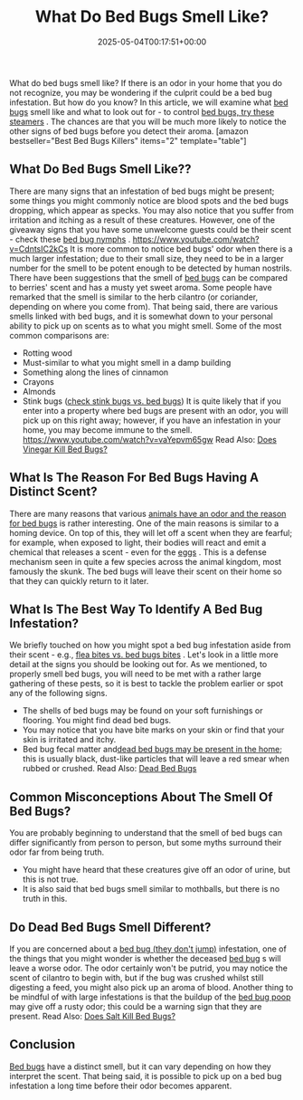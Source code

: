 ﻿---
layout: post
title: What Do Bed Bugs Smell Like?
date: '2025-05-04T00:17:51+00:00'
categories:
- Bed Bugs
- Guide
tags: []
slug: /what-do-bed-bugs-smell-like/
lastmod: 2025-05-07T12:21:28+03:00
---

What do bed bugs smell like? If there is an odor in your home that you do not recognize, you may be wondering if the culprit could be a bed bug infestation.
But how do you know? In this article, we will examine what
[bed bugs](https://pestpolicy.com/pictures-of-bed-bugs/)
smell like and what to look out for - to control
[bed bugs, try these steamers](https://pestpolicy.com/best-bed-bug-steamer/)
.
The chances are that you will be much more likely to notice the other signs of bed bugs before you detect their aroma.
[amazon bestseller="Best Bed Bugs Killers" items="2" template="table"]
## What Do Bed Bugs Smell Like??
There are many signs that an infestation of bed bugs might be present; some things you might commonly notice are blood spots and the bed bugs dropping, which appear as specks.
You may also notice that you suffer from irritation and itching as a result of these creatures. However, one of the giveaway signs that you have some unwelcome guests could be their scent - check these
[bed bug nymphs](https://pestpolicy.com/baby-bed-bugs/)
.
https://www.youtube.com/watch?v=CdntsIC2kCs
It is more common to notice bed bugs' odor when there is a much larger infestation; due to their small size, they need to be in a larger number for the smell to be potent enough to be detected by human nostrils.
There have been suggestions that the smell of
[bed bugs](https://entomology.ca.uky.edu/ef636)
can be compared to berries' scent and has a musty yet sweet aroma. Some people have remarked that the smell is similar to the herb cilantro (or coriander, depending on where you come from).
That being said, there are various smells linked with bed bugs, and it is somewhat down to your personal ability to pick up on scents as to what you might smell. Some of the most common comparisons are:
- Rotting wood
- Must-similar to what you might smell in a damp building
- Something along the lines of cinnamon
- Crayons
- Almonds
- Stink bugs ([check stink bugs vs. bed bugs](https://pestpolicy.com/stink-bugs-vs-bed-bugs/))
It is quite likely that if you enter into a property where bed bugs are present with an odor, you will pick up on this right away; however, if you have an infestation in your home, you may become immune to the smell.
https://www.youtube.com/watch?v=vaYepvm65gw
Read Also:
[Does Vinegar Kill Bed Bugs?](https://pestpolicy.com/does-vinegar-kill-bed-bugs/)
## What Is The Reason For Bed Bugs Having A Distinct Scent?
There are many reasons that various
[animals have an odor and the reason for bed bugs](https://pestpolicy.com/what-animals-eat-bed-bugs/)
is rather interesting. One of the main reasons is similar to a homing device.
On top of this, they will let off a scent when they are fearful; for example, when exposed to light, their bodies will react and emit a chemical that releases a scent - even for the
[eggs](https://pestpolicy.com/bed-bug-eggs/)
.
This is a defense mechanism seen in quite a few species across the animal kingdom, most famously the skunk. The bed bugs will leave their scent on their home so that they can quickly return to it later.
## What Is The Best Way To Identify A Bed Bug Infestation?
We briefly touched on how you might spot a bed bug infestation aside from their scent - e.g.,
[flea bites vs. bed bugs bites](https://pestpolicy.com/flea-bites-vs-bed-bug-bites/)
. Let's look in a little more detail at the signs you should be looking out for.
As we mentioned, to properly smell bed bugs, you will need to be met with a rather large gathering of these pests, so it is best to tackle the problem earlier or spot any of the following signs.
- The shells of bed bugs may be found on your soft furnishings or flooring. You might find dead bed bugs.
- You may notice that you have bite marks on your skin or find that your skin is irritated and itchy.
- Bed bug fecal matter and[dead bed bugs may be present in the home](https://pestpolicy.com/dead-bed-bugs/); this is usually black, dust-like particles that will leave a red smear when rubbed or crushed.
Read Also:
[Dead Bed Bugs](https://pestpolicy.com/dead-bed-bugs/)
## Common Misconceptions About The Smell Of Bed Bugs?
You are probably beginning to understand that the smell of bed bugs can differ significantly from person to person, but some myths surround their odor far from being truth.
- You might have heard that these creatures give off an odor of urine, but this is not true.
- It is also said that bed bugs smell similar to mothballs, but there is no truth in this.
## Do Dead Bed Bugs Smell Different?
If you are concerned about a
[bed bug (they don't jump)](https://pestpolicy.com/do-bed-bugs-jump/)
infestation, one of the things that you might wonder is whether the deceased
[bed bug](%view_link%)
s will leave a worse odor.
The odor certainly won't be putrid, you may notice the scent of cilantro to begin with, but if the bug was crushed whilst still digesting a feed, you might also pick up an aroma of blood.
Another thing to be mindful of with large infestations is that the buildup of the
[bed bug poop](https://pestpolicy.com/what-does-bed-bug-poop-look-like/)
may give off a rusty odor; this could be a warning sign that they are present. Read Also:
[Does Salt Kill Bed Bugs?](https://pestpolicy.com/does-salt-kill-bed-bugs/)
## Conclusion
[Bed bugs](https://pestpolicy.com/scabies-vs-bed-bugs/)
have a distinct smell, but it can vary depending on how they interpret the scent.
That being said, it is possible to pick up on a bed bug infestation a long time before their odor becomes apparent.